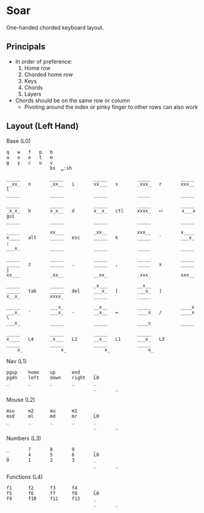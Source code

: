# Soar
One-handed chorded keyboard layout.

## Principals

* In order of preference:
    1. Home row
    2. Chorded home row
    3. Keys
    4. Chords
    5. Layers
* Chords should be on the same row or column
    * Pivoting around the index or pinky finger to other rows can also work


## Layout (Left Hand)

Base (L0)
```
q   w   f   p   b
a   o   e   t   m
g   y   c   u   v
                bs  ⍽:sh

_____           _____           _____           _____           _____
__xx_   n       _xx__   i       xx___   s       _xxx_   r       xxx__   l
_____           _____           _____           _____           _____

_____           _____           _____           _____           _____
_x_x_   h       x_x__   d       x__x_   ctl     xxxx_   ⮠       x___x   gui
_____           _____           _____           _____           _____

_____           xx___           _xx__           xxx__           x____
x____   alt     _____   esc     _____   k       _____   `       ___x_   ;
___x_           _____           _____           _____           _____

_____           _____           _____           _____           _____
_____   z       _____   .       _____   ,       _____   x       _____   j
xx___           _xx__           __xx_           _xxx_           xxx__

_____           _____           _x___           __x__
_____   tab     _____   del     ___x_   [       ___x_   ]
x__x_           xxxx_           _____           _____

_____           ___x_           __x__           _____           ____x
___x_   '       ___x_   -       __x__   =       ____x   /       ____x   \
___x_           _____           _____           ____x           _____

_____           _____           _____           _____
x____   L4      _x___   L2      __x__   L1      ___x_   L3
_____           _____           _____           _____
    x_              x_              x_              x_
```

Nav (L1)
```
pgup    home    up      end     _
pgdn    left    down    right   L0
_       _       _       _       _
                                _       _
```

Mouse (L2)
```
msu     m2      mu      m1      _
msd     ml      md      mr      L0
_       _       _       _       _
                                _       _
```

Numbers (L3)
```
_       7       8       9       _
_       4       5       6       L0
0       1       2       3       _
                                _       _
```

Functions (L4)
```
f1      f2      f3      f4      _
f5      f6      f7      f8      L0
f9      f10     f11     f12     _
                                _       _
```
